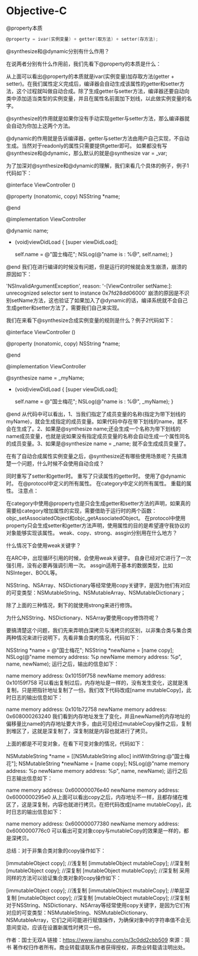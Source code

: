 # Objective-C

@property本质
```objectivec
@property = ivar(实例变量) + getter(取方法) + setter(存方法);
```

@synthesize和@dynamic分别有什么作用？

在说两者分别有什么作用前，我们先看下@property的本质是什么：


从上面可以看出@property的本质就是ivar(实例变量)加存取方法(getter + setter)。在我们属性定义完成后，编译器会自动生成该属性的getter和setter方法，这个过程就叫做自动合成。除了生成getter与setter方法，编译器还要自动向类中添加适当类型的实例变量，并且在属性名前面加下划线，以此做实例变量的名字。

@synthesize的作用就是如果你没有手动实现getter与setter方法，那么编译器就会自动为你加上这两个方法。

@dynamic的作用就是告诉编译器，getter与setter方法由用户自己实现，不自动生成。当然对于readonly的属性只需要提供getter即可。
如果都没有写@synthesize和@dynamic，那么默认的就是@synthesize var = _var;

为了加深对@synthesize和@dynamic的理解，我们来看几个具体的例子，例子1代码如下：

@interface ViewController ()

@property (nonatomic, copy) NSString *name;

@end

@implementation ViewController

@dynamic name;

- (void)viewDidLoad {
    [super viewDidLoad];

    self.name = @"国士梅花";
    NSLog(@"name is : %@", self.name);
}

@end
我们在进行编译的时候没有问题，但是运行的时候就会发生崩溃，崩溃的原因如下：

'NSInvalidArgumentException', reason: '-[ViewController setName:]: unrecognized selector sent to instance 0x7fd28dd06000'
崩溃的原因是不识别setName方法，这也验证了如果加入了@dynamic的话，编译系统就不会自己生成getter和setter方法了，需要我们自己来实现。

我们在来看下@synthesize合成实例变量的规则是什么？例子2代码如下：

@interface ViewController ()

@property (nonatomic, copy) NSString *name;

@end

@implementation ViewController

@synthesize name = _myName;

- (void)viewDidLoad {
    [super viewDidLoad];

    self.name = @"国士梅花";
    NSLog(@"name is : %@", _myName);
}

@end
从代码中可以看出，1、当我们指定了成员变量的名称(指定为带下划线的myName)，就会生成指定的成员变量。如果代码中存在带下划线的name，就不会在生成了。2、如果是@synthesize name;还会生成一个名称为带下划线的name成员变量，也就是说如果没有指定成员变量的名称会自动生成一个属性同名的成员变量。3、如果是@synthesize name = _name; 就不会生成成员变量了。

在有了自动合成属性实例变量之后，@synthesize还有哪些使用场景呢？先搞清楚一个问题，什么时候不会使用自动合成？

同时重写了setter和getter时。
重写了只读属性的getter时。
使用了@dynamic时。
在@protocol中定义的所有属性。
在category中定义的所有属性。
重载的属性。
注意点：

在category中使用@property也是只会生成getter和setter方法的声明，如果真的需要给category增加属性的实现，需要借助于运行时的两个函数：objc_setAssociatedObject和objc_getAssociatedObject。
在protocol中使用property只会生成setter和getter方法声明，使用属性的目的是希望遵守我协议的对象能够实现该属性。
weak、copy、strong、assgin分别用在什么地方？

什么情况下会使用weak关键字？

在ARC中，出现循环引用的时候，会使用weak关键字。
自身已经对它进行了一次强引用，没有必要再强调引用一次。
assgin适用于基本的数据类型，比如NSInteger、BOOL等。

NSString、NSArray、NSDictionary等经常使用copy关键字，是因为他们有对应的可变类型：NSMutableString、NSMutableArray、NSMutableDictionary；

除了上面的三种情况，剩下的就使用strong来进行修饰。

为什么NSString、NSDictionary、NSArray要使用copy修饰符呢？

要搞清楚这个问题，我们先来弄明白深拷贝与浅拷贝的区别，以非集合类与集合类两种情况来进行说明下，先看非集合类的情况，代码如下：

NSString *name = @"国士梅花";
NSString *newName = [name copy];
NSLog(@"name memory address: %p newName memory address: %p", name, newName);
运行之后，输出的信息如下：

name memory address: 0x10159f758 newName memory address: 0x10159f758
可以看出复制过后，内存地址是一样的，没有发生变化，这就是浅复制，只是把指针地址复制了一份。我们改下代码改成[name mutableCopy]，此时日志的输出信息如下：

name memory address: 0x101b72758 newName memory address: 0x608000263240
我们看到内存地址发生了变化，并且newName的内存地址的偏移量比name的内存地址要大许多，由此可见经过mutableCopy操作之后，复制到堆区了，这就是深复制了，深复制就是内容也就进行了拷贝。

上面的都是不可变对象，在看下可变对象的情况，代码如下：

NSMutableString *name = [[NSMutableString alloc] initWithString:@"国士梅花"];
NSMutableString *newName = [name copy];
NSLog(@"name memory address: %p newName memory address: %p", name, newName);
运行之后日志输出信息如下：

name memory address: 0x600000076e40 newName memory address: 0x6000000295e0
从上面可以看出copy之后，内存地址不一样，且都存储在堆区了，这是深复制，内容也就进行拷贝。在把代码改成[name mutableCopy]，此时日志的输出信息如下：

name memory address: 0x600000077380 newName memory address: 0x6000000776c0
可以看出可变对象copy与mutableCopy的效果是一样的，都是深拷贝。

总结：对于非集合类对象的copy操作如下：

[immutableObject copy]; //浅复制
[immutableObject mutableCopy]; //深复制
[mutableObject copy]; //深复制
[mutableObject mutableCopy]; //深复制
采用同样的方法可以验证集合类对象的copy操作如下：

[immutableObject copy]; //浅复制
[immutableObject mutableCopy]; //单层深复制
[mutableObject copy]; //深复制
[mutableObject mutableCopy]; //深复制
对于NSString、NSDictionary、NSArray等经常使用copy关键字，是因为它们有对应的可变类型：NSMutableString、NSMutableDictionary、NSMutableArray，它们之间可能进行赋值操作，为确保对象中的字符串值不会无意间变动，应该在设置新属性时拷贝一份。

作者：国士无双A
链接：https://www.jianshu.com/p/3c0dd2cbb509
來源：简书
著作权归作者所有。商业转载请联系作者获得授权，非商业转载请注明出处。